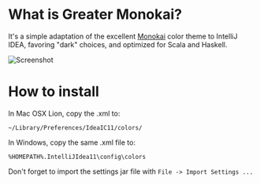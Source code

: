 # What is Greater Monokai?

It's a simple adaptation of the excellent [Monokai](http://studiostyl.es/schemes/monokai) color theme to IntelliJ IDEA, favoring "dark" choices, and optimized for Scala and Haskell.

![Screenshot](https://raw.github.com/hugoferreira/greater-monokai/master/screenshot.png)

# How to install

In Mac OSX Lion, copy the .xml to:

    ~/Library/Preferences/IdeaIC11/colors/

In Windows, copy the same .xml file to:

    %HOMEPATH%.IntelliJIdea11\config\colors

Don't forget to import the settings jar file with `File -> Import Settings ...`

